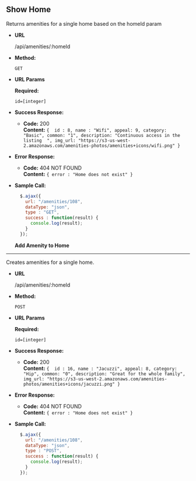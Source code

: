 **Show Home**
----
  Returns amenities for a single home based on the homeId param

* **URL**

  /api/amenities/:homeId

* **Method:**

  `GET`
  
*  **URL Params**

   **Required:**
 
   `id=[integer]`

* **Success Response:**

  * **Code:** 200 <br />
    **Content:** `{ 
      id : 8,
      name : "Wifi",
      appeal: 9,
      category: "Basic",
      common: "1",
      description: "Continuous access in the listing  ",
      img_url: "https://s3-us-west-2.amazonaws.com/amenities-photos/amenities+icons/wifi.png"
      }`
 
* **Error Response:**

  * **Code:** 404 NOT FOUND <br />
    **Content:** `{ error : "Home does not exist" }`

* **Sample Call:**

  ```javascript
    $.ajax({
      url: "/amenities/108",
      dataType: "json",
      type : "GET",
      success : function(result) {
        console.log(result);
      }
    });
  ```

  **Add Amenity to Home**
----
  Creates amenities for a single home.

* **URL**

  /api/amenities/:homeId

* **Method:**

  `POST`
  
*  **URL Params**

   **Required:**
 
   `id=[integer]`

* **Success Response:**

  * **Code:** 200 <br />
    **Content:** `{ 
      id : 16,
      name : "Jacuzzi",
      appeal: 8,
      category: "Hip",
      common: "0",
      description: "Great for the whole family",
      img_url: "https://s3-us-west-2.amazonaws.com/amenities-photos/amenities+icons/jacuzzi.png"
      }`
* **Error Response:**

  * **Code:** 404 NOT FOUND <br />
    **Content:** `{ error : "Home does not exist" }`

* **Sample Call:**

  ```javascript
    $.ajax({
      url: "/amenities/108",
      dataType: "json",
      type : "POST",
      success : function(result) {
        console.log(result);
      }
    });
  ```
